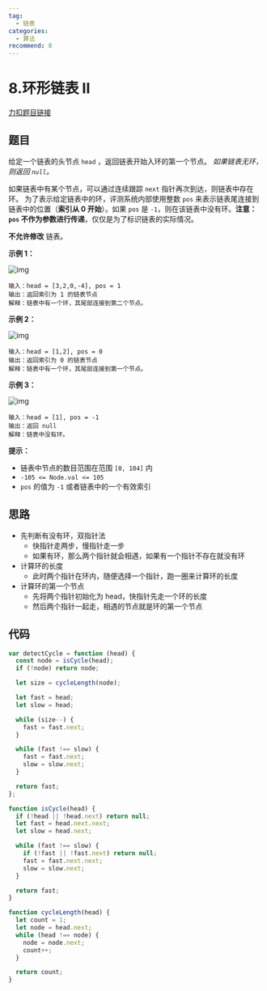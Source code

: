 ```yaml
---
tag:
  - 链表
categories:
  - 算法
recommend: 8
---
```


# 8.环形链表 II

[力扣题目链接](https://leetcode.cn/problems/linked-list-cycle-ii/)

## 题目

给定一个链表的头节点 `head` ，返回链表开始入环的第一个节点。 _如果链表无环，则返回 `null`。_

如果链表中有某个节点，可以通过连续跟踪 `next` 指针再次到达，则链表中存在环。 为了表示给定链表中的环，评测系统内部使用整数 `pos` 来表示链表尾连接到链表中的位置（**索引从 0 开始**）。如果 `pos` 是 `-1`，则在该链表中没有环。**注意：`pos` 不作为参数进行传递**，仅仅是为了标识链表的实际情况。

**不允许修改** 链表。

**示例 1：**

![img](https://assets.leetcode.com/uploads/2018/12/07/circularlinkedlist.png)

```
输入：head = [3,2,0,-4], pos = 1
输出：返回索引为 1 的链表节点
解释：链表中有一个环，其尾部连接到第二个节点。
```

**示例 2：**

![img](https://assets.leetcode-cn.com/aliyun-lc-upload/uploads/2018/12/07/circularlinkedlist_test2.png)

```
输入：head = [1,2], pos = 0
输出：返回索引为 0 的链表节点
解释：链表中有一个环，其尾部连接到第一个节点。
```

**示例 3：**

![img](https://assets.leetcode-cn.com/aliyun-lc-upload/uploads/2018/12/07/circularlinkedlist_test3.png)

```
输入：head = [1], pos = -1
输出：返回 null
解释：链表中没有环。
```

**提示：**

- 链表中节点的数目范围在范围 `[0, 104]` 内
- `-105 <= Node.val <= 105`
- `pos` 的值为 `-1` 或者链表中的一个有效索引

## 思路

- 先判断有没有环，双指针法
  - 快指针走两步，慢指针走一步
  - 如果有环，那么两个指针就会相遇，如果有一个指针不存在就没有环
- 计算环的长度
  - 此时两个指针在环内，随便选择一个指针，跑一圈来计算环的长度
- 计算环的第一个节点
  - 先将两个指针初始化为 head，快指针先走一个环的长度
  - 然后两个指针一起走，相遇的节点就是环的第一个节点

## 代码

```js
var detectCycle = function (head) {
  const node = isCycle(head);
  if (!node) return node;

  let size = cycleLength(node);

  let fast = head;
  let slow = head;

  while (size--) {
    fast = fast.next;
  }

  while (fast !== slow) {
    fast = fast.next;
    slow = slow.next;
  }

  return fast;
};

function isCycle(head) {
  if (!head || !head.next) return null;
  let fast = head.next.next;
  let slow = head.next;

  while (fast !== slow) {
    if (!fast || !fast.next) return null;
    fast = fast.next.next;
    slow = slow.next;
  }

  return fast;
}

function cycleLength(head) {
  let count = 1;
  let node = head.next;
  while (head !== node) {
    node = node.next;
    count++;
  }

  return count;
}
```
